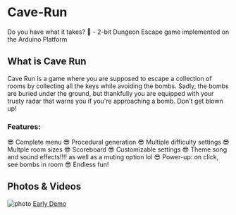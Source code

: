 # Cave-Run
Do you have what it takes? 🏃 - 2-bit Dungeon Escape game implemented on the Arduino Platform


## What is Cave Run

Cave Run is a game where you are supposed to escape a collection of rooms by collecting all the keys while avoiding the bombs. Sadly, the bombs are buried under the ground, but thankfully you are equipped with your trusty radar that warns you if you're approaching a bomb. Don't get blown up!

### Features:
😎 Complete menu
😎 Procedural generation
😎 Multiple difficulty settings
😎 Multple room sizes
😎 Scoreboard
😎 Customizable settings
😎 Theme song and sound effects!!!! as well as a muting option lol
😎 Power-up: on click, see bombs in room
😎 Endless fun!


## Photos & Videos
![photo](https://i.imgur.com/96mNiSs.jpg)
[Early Demo](https://youtu.be/ydcTGkUH4vE)
